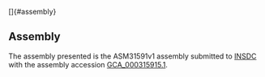 []{#assembly}

Assembly
--------

The assembly presented is the ASM31591v1 assembly submitted to
[INSDC](http://www.insdc.org) with the assembly accession
[GCA\_000315915.1](http://www.ebi.ac.uk/ena/data/view/GCA_000315915.1).
